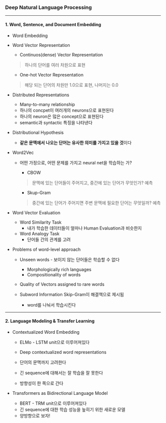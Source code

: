 ### Deep Natural Language Processing

 <hr>


#### 1. Word, Sentence, and Document Embedding


- Word Embedding

- Word Vector Representation

  - Continuos(dense) Vector Representation

  > 하나의 단어를 여러 차원으로 표현

  - One-hot Vector Representation

  > 해당 되는 단어의 차원만 1.0으로 표현, 나머지는 0.0

- Distributed Representations

  - Many-to-many relationship
  - 하나의 concpet이 여러개의 neurons으로 표현된다
  - 하나의 neuron은 많은 concept으로 표현된다
  - semantic과 syntactic 특징을 나타낸다

- Distributional Hypothesis


  - **같은 문맥에서 나오는 단어는 유사한 의미를 가지고 있을 것**이다

- Word2Vec


  - 어떤 가정으로, 어떤 문제를 가지고 neural net을 학습하는 가?


    - CBOW
    
    > 문맥에 있는 단어들이 주어지고, 중간에 있는 단어가 무엇인가? 예측


    - Skup-Gram
    
    > 중간에 있는 단어가 주어지면 주변 문맥에 필요한 단어는 무엇일까? 예측

- Word Vector Evaluation


  - Word Similarity Task
    - 내가 학습한 데이터들이 얼마나 Human Evaluation과 비슷한지 
  - Word Analogy Task
    - 단어들 간의 관계를 고려

- Problems of word-level approach


  - Unseen words - 보이지 않는 단어들은 학습할 수 없다

    - Morphologically rich languages
    - Compositionality of words
  - Quality of Vectors assigned to rare words
  - Subword Information Skip-Gram이 해결책으로 제시됨

    - word를 나눠서 학습시킨다

<hr>

#### 2. Language Modeling & Transfer Learning

- Contextualized Word Embedding

  - ELMo - LSTM unit으로 이루어져있다

  - Deep contextualized word representations
  - 단어의 문맥까지 고려한다
  - 긴 sequence에 대해서는 잘 학습을 잘 못한다
  - 방향성이 한 쪽으로 간다

- Transformers as Bidirectional Language Model
  - BERT - TRM unit으로 이루어져있다
  - 긴 sequence에 대한 학습 성능을 높히기 위한 새로운 모델
  - 양방향으로 보자!